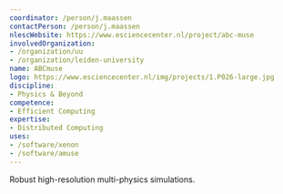 ```yaml
---
coordinator: /person/j.maassen
contactPerson: /person/j.maassen
nlescWebsite: https://www.esciencecenter.nl/project/abc-muse
involvedOrganization:
- /organization/uu
- /organization/leiden-university
name: ABCmuse
logo: https://www.esciencecenter.nl/img/projects/1.P026-large.jpg
discipline: 
- Physics & Beyond
competence:
- Efficient Computing
expertise:
- Distributed Computing
uses:
- /software/xenon
- /software/amuse
---
```

Robust high-resolution multi-physics simulations.
